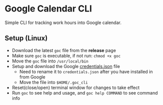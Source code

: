 # Google Calendar CLI

Simple CLI for tracking work hours into Google calendar.

## Setup (Linux)

- Download the latest `goc` file from the **release** page
- Make sure `goc` is executable, if not run: `chmod +x goc`
- Move the `goc` file into `/usr/local/bin`
- Setup and download the Google [credentials.json](https://console.cloud.google.com/apis/credentials) file
  - Need to rename it to `credentials.json` after you have installed in from Google
  - Move the file into `$HOME/.goc_cli`
- Reset(close/open) terminal window for changes to take effect
- Run `goc` to see help and usage, and `goc help COMMAND` to see command info
